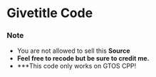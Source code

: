 # Givetitle Code

### Note
- You are not allowed to sell this **Source**
- **Feel free to recode but be sure to credit me.**
- ***This code only works on GTOS CPP!

